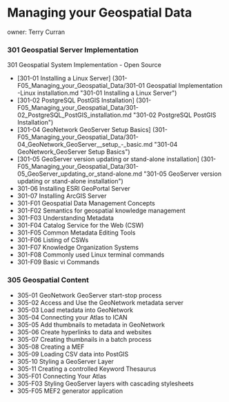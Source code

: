 Managing your Geospatial Data
===
owner: Terry Curran

### 301 Geospatial Server Implementation
301 Geospatial System Implementation - Open Source
- [301-01 Installing a Linux Server] (301-F05_Managing_your_Geospatial_Data/301-01 Geospatial Implementation -Linux installation.md "301-01 Installing a Linux Server")
- [301-02 PostgreSQL PostGIS Installation] (301-F05_Managing_your_Geospatial_Data/301-02_PostgreSQL_PostGIS_installation.md "301-02 PostgreSQL PostGIS Installation")
- [301-04 GeoNetwork GeoServer Setup Basics] (301-F05_Managing_your_Geospatial_Data/301-04_GeoNetwork_GeoServer__setup_-_basic.md  "301-04 GeoNetwork_GeoServer Setup Basics")
- [301-05 GeoServer version updating or stand-alone installation] (301-F05_Managing_your_Geospatial_Data/301-05_GeoServer_updating_or_stand-alone.md "301-05 GeoServer version updating or stand-alone installation")
- 301-06 Installing ESRI GeoPortal Server
- 301-07 Installing ArcGIS Server
- 301-F01 Geospatial Data Management Concepts
- 301-F02 Semantics for geospatial knowledge management
- 301-F03 Understanding Metadata
- 301-F04 Catalog Service for the Web (CSW)
- 301-F05 Common Metadata Editing Tools
- 301-F06 Listing of CSWs 
- 301-F07 Knowledge Organization Systems
- 301-F08 Commonly used Linux terminal commands
- 301-F09 Basic vi Commands

### 305 Geospatial Content
- 305-01 GeoNetwork GeoServer start-stop process
- 305-02 Access and Use the GeoNetwork metadata server
- 305-03 Load metadata into GeoNetwork
- 305-04 Connecting your Atlas to ICAN
- 305-05 Add thumbnails to metadata in GeoNetwork
- 305-06 Create hyperlinks to data and websites
- 305-07 Creating thumbnails in a batch process
- 305-08 Creating a MEF
- 305-09 Loading CSV data into PostGIS
- 305-10 Styling a GeoServer Layer
- 305-11 Creating a controlled Keyword Thesaurus
- 305-F01 Connecting Your Atlas
- 305-F03 Styling GeoServer layers with cascading stylesheets
- 305-F05 MEF2 generator application

